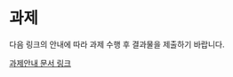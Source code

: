 # 과제
다음 링크의 안내에 따라 과제 수행 후 결과물을 제출하기 바랍니다.

[과제안내 문서 링크](https://docs.google.com/document/d/1P8yC55hXWDv-Ghe8o1XT5Rndogtfnb93n_z4m4iOMwU/edit)
